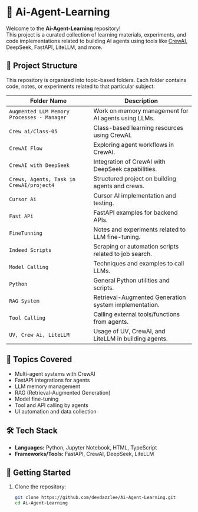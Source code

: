 # 🤖 Ai-Agent-Learning

Welcome to the **Ai-Agent-Learning** repository!  
This project is a curated collection of learning materials, experiments, and code implementations related to building AI agents using tools like [CrewAI](https://github.com/joaomdmoura/crewAI), DeepSeek, FastAPI, LiteLLM, and more.

## 📁 Project Structure

This repository is organized into topic-based folders. Each folder contains code, notes, or experiments related to that particular subject:

| Folder Name                               | Description |
|-------------------------------------------|-------------|
| `Augmented LLM Memory Processes - Manager` | Work on memory management for AI agents using LLMs. |
| `Crew ai/Class-05`                        | Class-based learning resources using CrewAI. |
| `CrewAI Flow`                             | Exploring agent workflows in CrewAI. |
| `CrewAI with DeepSeek`                    | Integration of CrewAI with DeepSeek capabilities. |
| `Crews, Agents, Task in CrewAI/project4`  | Structured project on building agents and crews. |
| `Cursor Ai`                               | Cursor AI implementation and testing. |
| `Fast APi`                                | FastAPI examples for backend APIs. |
| `FineTunning`                             | Notes and experiments related to LLM fine-tuning. |
| `Indeed Scripts`                          | Scraping or automation scripts related to job search. |
| `Model Calling`                           | Techniques and examples to call LLMs. |
| `Python`                                  | General Python utilities and scripts. |
| `RAG System`                              | Retrieval-Augmented Generation system implementation. |
| `Tool Calling`                            | Calling external tools/functions from agents. |
| `UV, Crew Ai, LiteLLM`                    | Usage of UV, CrewAI, and LiteLLM in building agents. |

## 🧠 Topics Covered

- Multi-agent systems with CrewAI
- FastAPI integrations for agents
- LLM memory management
- RAG (Retrieval-Augmented Generation)
- Model fine-tuning
- Tool and API calling by agents
- UI automation and data collection

## 🛠️ Tech Stack

- **Languages:** Python, Jupyter Notebook, HTML, TypeScript
- **Frameworks/Tools:** FastAPI, CrewAI, DeepSeek, LiteLLM

## 🚀 Getting Started

1. Clone the repository:
   ```bash
   git clone https://github.com/devdazzlee/Ai-Agent-Learning.git
   cd Ai-Agent-Learning
